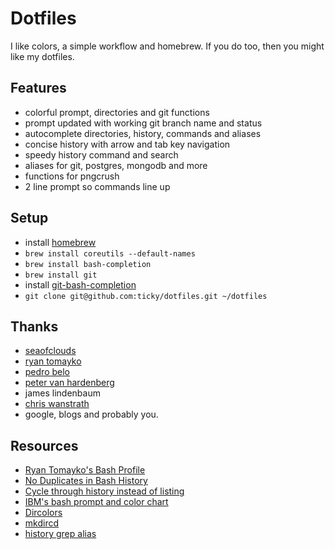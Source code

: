 # Dotfiles

I like colors, a simple workflow and homebrew.
If you do too, then you might like my dotfiles.

## Features

* colorful prompt, directories and git functions
* prompt updated with working git branch name and status
* autocomplete directories, history, commands and aliases
* concise history with arrow and tab key navigation
* speedy history command and search
* aliases for git, postgres, mongodb and more
* functions for pngcrush
* 2 line prompt so commands line up

## Setup

* install [homebrew](http://github.com/mxcl/homebrew)
* `brew install coreutils --default-names`
* `brew install bash-completion`
* `brew install git`
* install [git-bash-completion](http://github.com/markgandolfo/git-bash-completion)
* `git clone git@github.com:ticky/dotfiles.git ~/dotfiles`

## Thanks

* [seaofclouds](http://github.com/seaofclouds)
* [ryan tomayko](http://tomayko.com/about)
* [pedro belo](http://github.com/pedro)
* [peter van hardenberg](http://github.com/pvh)
* james lindenbaum
* [chris wanstrath](http://ozmm.org/)
* google, blogs and probably you.

## Resources

* [Ryan Tomayko's Bash Profile](http://github.com/rtomayko/dotfiles)
* [No Duplicates in Bash History](http://www.thegeekstuff.com/2008/08/15-examples-to-master-linux-command-line-history/)
* [Cycle through history instead of listing](http://www.macosxhints.com/article.php?story=20050904022246573&lsrc=osxh)
* [IBM's bash prompt and color chart](http://www.ibm.com/developerworks/linux/library/l-tip-prompt/)
* [Dircolors](http://hocuspokus.net/2008/01/a-better-ls-for-mac-os-x)
* [mkdircd](http://www.thegeekstuff.com/2008/10/6-awesome-linux-cd-command-hacks-productivity-tip3-for-geeks/)
* [history grep alias](http://wuhrr.wordpress.com/2009/10/11/sweeten-bash-history-by-adding-grep/)
